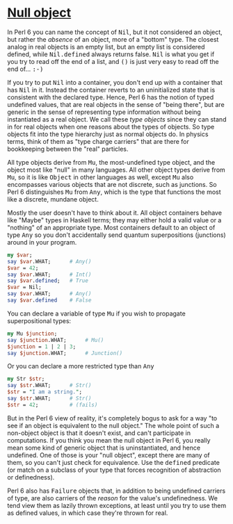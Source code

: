 [1]: http://rosettacode.org/wiki/Null_object

# [Null object][1]

In Perl 6 you can name the concept of <tt>Nil</tt>, but it not considered an object, but rather the *absence* of an object, more of a "bottom" type. The closest analog in real objects is an empty list, but an empty list is considered defined, while <tt>Nil.defined</tt> always returns false. <tt>Nil</tt> is what you get if you try to read off the end of a list, and <tt>()</tt> is just very easy to read off the end of... <tt>:-)</tt>



If you try to put <tt>Nil</tt> into a container, you don't end up with a container that has <tt>Nil</tt> in it. Instead the container reverts to an uninitialized state that is consistent with the declared type. Hence, Perl 6 has the notion of typed undefined values, that are real objects in the sense of "being there", but are generic in the sense of representing type information without being instantiated as a real object. We call these *type objects* since they can stand in for real objects when one reasons about the types of objects. So type objects fit into the type hierarchy just as normal objects do. In physics terms, think of them as "type charge carriers" that are there for bookkeeping between the "real" particles.



All type objects derive from <tt>Mu</tt>, the most-undefined type
object, and the object most like "null" in many languages. All other object types derive from <tt>Mu</tt>,
so it is like <tt>Object</tt> in other languages as well, except <tt>Mu</tt> also encompasses various objects that are not discrete, such as junctions. So Perl 6 distinguishes <tt>Mu</tt> from <tt>Any</tt>, which is the type that functions the most like a discrete, mundane object.



Mostly the user doesn't have to think about it. All object containers behave like "Maybe" types in Haskell terms; they may either hold a valid value or a "nothing" of an appropriate type.
Most containers default to an object of type <tt>Any</tt> so you don't accidentally send quantum superpositions (junctions) around in your program.

```perl
my $var;
say $var.WHAT;      # Any()
$var = 42;
say $var.WHAT;      # Int()
say $var.defined;   # True
$var = Nil;
say $var.WHAT;      # Any()
say $var.defined    # False
```


You can declare a variable of type <tt>Mu</tt> if you wish to propagate superpositional types:

```perl
my Mu $junction;
say $junction.WHAT;      # Mu()
$junction = 1 | 2 | 3;
say $junction.WHAT;      # Junction()
```


Or you can declare a more restricted type than <tt>Any</tt>

```perl
my Str $str;
say $str.WHAT;      # Str()
$str = "I am a string.";
say $str.WHAT;      # Str()
$str = 42;          # (fails)
```


But in the Perl 6 view of reality, it's completely bogus to ask
for a way "to see if an object is equivalent to the null object."
The whole point of such a non-object object is that it doesn't exist,
and can't participate in computations. If you think you mean the
null object in Perl 6, you really mean some kind of generic object
that is uninstantiated, and hence undefined. One of those is your "null object",
except there are many of them, so you can't just check for equivalence. Use the <tt>defined</tt> predicate (or match on a subclass of your type that forces recognition of abstraction or definedness).



Perl 6 also has <tt>Failure</tt> objects that, in addition to being
undefined carriers of type, are also carriers of the *reason*
for the value's undefinedness. We tend view them as lazily thrown
exceptions, at least until you try to use them as defined values,
in which case they're thrown for real.